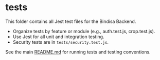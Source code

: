 # tests

This folder contains all Jest test files for the Bindisa Backend.

- Organize tests by feature or module (e.g., auth.test.js, crop.test.js).
- Use Jest for all unit and integration testing.
- Security tests are in `tests/security.test.js`.

See the main [README.md](../README.md) for running tests and testing conventions.
